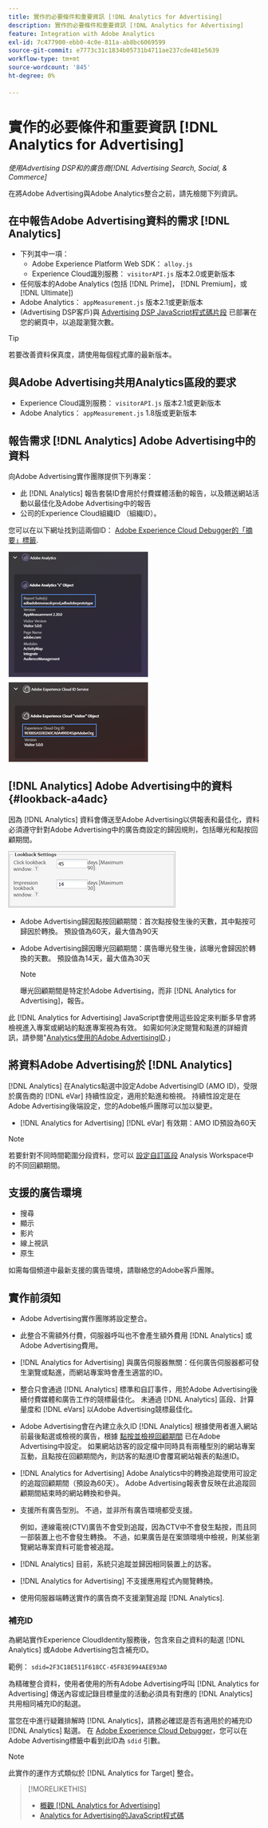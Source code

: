 ```yaml
---
title: 實作的必要條件和重要資訊 [!DNL Analytics for Advertising]
description: 實作的必要條件和重要資訊 [!DNL Analytics for Advertising]
feature: Integration with Adobe Analytics
exl-id: 7c477900-ebb0-4c0e-811a-ab8bc6069599
source-git-commit: e7773c31c1834b05731b4711ae237cde481e5639
workflow-type: tm+mt
source-wordcount: '845'
ht-degree: 0%

---
```


# 實作的必要條件和重要資訊 [!DNL Analytics for Advertising]

*使用Advertising DSP和的廣告商[!DNL Advertising Search, Social, & Commerce]*

在將Adobe Advertising與Adobe Analytics整合之前，請先檢閱下列資訊。

## 在中報告Adobe Advertising資料的需求 [!DNL Analytics]

* 下列其中一項：
   * Adobe Experience Platform Web SDK： `alloy.js`
   * Experience Cloud識別服務： `visitorAPI.js` 版本2.0或更新版本
* 任何版本的Adobe Analytics (包括 [!DNL Prime]， [!DNL Premium]，或 [!DNL Ultimate])
* Adobe Analytics： `appMeasurement.js` 版本2.1或更新版本
* (Advertising DSP客戶)與 [Advertising DSP JavaScript程式碼片段](javascript.md) 已部署在您的網頁中，以追蹤瀏覽次數。

>[!TIP]
>
>若要改善資料保真度，請使用每個程式庫的最新版本。

## 與Adobe Advertising共用Analytics區段的要求

* Experience Cloud識別服務： `visitorAPI.js` 版本2.1或更新版本
* Adobe Analytics： `appMeasurement.js` 1.8版或更新版本

## 報告需求 [!DNL Analytics] Adobe Advertising中的資料

向Adobe Advertising實作團隊提供下列專案：

* 此 [!DNL Analytics] 報告套裝ID會用於付費媒體活動的報告，以及饋送網站活動以最佳化及Adobe Advertising中的報告
* 公司的Experience Cloud組織ID （組織ID）。

您可以在以下網址找到這兩個ID： [Adobe Experience Cloud Debugger的「摘要」標籤](https://experienceleague.adobe.com/docs/debugger/using-v2/summary.html).

![Experience Cloud Debugger摘要畫面](/help/integrations/assets/a4adc-debugger-summary.png)

## [!DNL Analytics] Adobe Advertising中的資料 {#lookback-a4adc}

因為 [!DNL Analytics] 資料會傳送至Adobe Advertising以供報表和最佳化，資料必須遵守針對Adobe Advertising中的廣告商設定的歸因規則，包括曝光和點按回顧期間。

![Adobe Advertising中的廣告商層級回顧期間設定](/help/integrations/assets/a4adc-lookbacks.png)

* Adobe Advertising歸因點按回顧期間：首次點按發生後的天數，其中點按可歸因於轉換。 預設值為60天，最大值為90天
* Adobe Advertising歸因曝光回顧期間：廣告曝光發生後，該曝光會歸因於轉換的天數。 預設值為14天，最大值為30天

  >[!NOTE]
  >
  > 曝光回顧期間是特定於Adobe Advertising，而非 [!DNL Analytics for Advertising]，報告。

此 [!DNL Analytics for Advertising] JavaScript會使用這些設定來判斷多早會將檢視進入專案或網站的點進專案視為有效。 如需如何決定閱覽和點進的詳細資訊，請參閱&quot;[Analytics使用的Adobe AdvertisingID](ids.md).」

## 將資料Adobe Advertising於 [!DNL Analytics]

[!DNL Analytics] 在Analytics點選中設定Adobe AdvertisingID (AMO ID)，受限於廣告商的 [!DNL eVar] 持續性設定，適用於點進和檢視。 持續性設定是在Adobe Advertising後端設定，您的Adobe帳戶團隊可以加以變更。

* [!DNL Analytics for Advertising] [!DNL eVar] 有效期：AMO ID預設為60天

>[!NOTE]
>
>若要針對不同時間範圍分段資料，您可以 [設定自訂區段](https://experienceleague.adobe.com/docs/analytics/components/segmentation/segmentation-workflow/seg-build.html) Analysis Workspace中的不同回顧期間。

## 支援的廣告環境

* 搜尋
* 顯示
* 影片
* 線上視訊
* 原生

如需每個頻道中最新支援的廣告環境，請聯絡您的Adobe客戶團隊。

## 實作前須知

* Adobe Advertising實作團隊將設定整合。

* 此整合不需額外付費，伺服器呼叫也不會產生額外費用 [!DNL Analytics] 或Adobe Advertising費用。

* [!DNL Analytics for Advertising] 與廣告伺服器無關：任何廣告伺服器都可發生瀏覽或點進，而網站專案時會產生適當的ID。

* 整合只會通過 [!DNL Analytics] 標準和自訂事件，用於Adobe Advertising後續付費媒體和廣告工作的競標最佳化。 未通過 [!DNL Analytics] 區段、計算量度和 [!DNL eVars] 以Adobe Advertising競標最佳化。

* Adobe Advertising會在內建立永久ID [!DNL Analytics] 根據使用者進入網站前最後點選或檢視的廣告，根據 [點按並檢視回顧期間](#lookback-a4adc) 已在Adobe Advertising中設定。 如果網站訪客的設定檔中同時具有兩種型別的網站專案互動，且點按在回顧期間內，則訪客的點進ID會覆寫網站報表的點進ID。

* [!DNL Analytics for Advertising] Adobe Analytics中的轉換追蹤使用可設定的追蹤回顧期間（預設為60天）。 Adobe Advertising報表會反映在此追蹤回顧期間結束時的網站轉換和參與。

* 支援所有廣告型別。 不過，並非所有廣告環境都受支援。

  例如，連線電視(CTV)廣告不會受到追蹤，因為CTV中不會發生點按，而且同一部裝置上也不會發生轉換。 不過，如果廣告是在案頭環境中檢視，則某些瀏覽網站專案資料可能會被追蹤。

* [!DNL Analytics] 目前，系統只追蹤並歸因相同裝置上的訪客。

* [!DNL Analytics for Advertising] 不支援應用程式內閱覽轉換。

* 使用伺服器端轉送實作的廣告商不支援瀏覽追蹤 [!DNL Analytics].

### 補充ID

為網站實作Experience CloudIdentity服務後，包含來自之資料的點選 [!DNL Analytics] 或Adobe Advertising包含補充ID。

範例： `sdid=2F3C18E511F618CC-45F83E994AEE93A0`

為精確整合資料，使用者使用的所有Adobe Advertising呼叫 [!DNL Analytics for Advertising] 傳送內容或記錄目標量度的活動必須具有對應的 [!DNL Analytics] 共用相同補充ID的點選。

當您在中進行疑難排解時 [!DNL Analytics]，請務必確認是否有適用於的補充ID [!DNL Analytics] 點選。 在 [Adobe Experience Cloud Debugger](https://experienceleague.adobe.com/docs/debugger/using-v2/summary.html)，您可以在Adobe Advertising標籤中看到此ID為 `sdid` 引數。

>[!NOTE]
>
> 此實作的運作方式類似於 [!DNL Analytics for Target] 整合。

>[!MORELIKETHIS]
>
>* [概觀 [!DNL Analytics for Advertising]](overview.md)
>* [Analytics for Advertising的JavaScript程式碼](/help/integrations/analytics/javascript.md)

